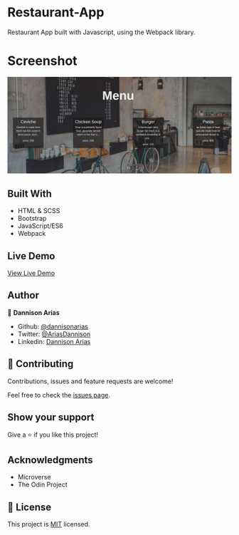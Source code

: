 # Restaurant-App
Restaurant App built with Javascript, using the Webpack library.
# Screenshot
![sample](Capture.PNG)

## Built With
- HTML & SCSS
- Bootstrap
- JavaScript/ES6
- Webpack

## Live Demo
[View Live Demo]()

## Author

👤 **Dannison Arias**

- Github: [@dannisonarias](https://github.com/dannisonarias)
- Twitter: [@AriasDannison](https://twitter.com/AriasDannison)
- Linkedin: [Dannison Arias](https://www.linkedin.com/in/dannison-arias-777919190/)

## 🤝 Contributing

Contributions, issues and feature requests are welcome!

Feel free to check the [issues page](https://github.com/dannisonarias/Javascript_Tic_Tac_Toe/issues).

## Show your support

Give a ⭐️ if you like this project!

## Acknowledgments

- Microverse
- The Odin Project

## 📝 License

This project is [MIT](./license.md) licensed.
